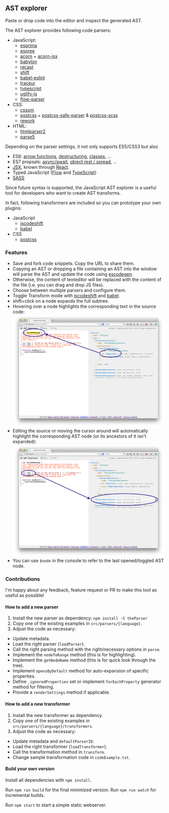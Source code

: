 ## AST explorer

Paste or drop code into the editor and inspect the generated AST.

The AST explorer provides following code parsers:

- JavaScript:
  - [esprima][]
  - [espree][]
  - [acorn][] + [acorn-jsx][]
  - [babylon][]
  - [recast][]
  - [shift][]
  - [babel-eslint][]
  - [traceur][]
  - [typescript][]
  - [uglify-js][]
  - [flow-parser][]
- CSS:
  - [cssom][]
  - [postcss][] + [postcss-safe-parser][] & [postcss-scss][]
  - [rework][]
- HTML:
  - [htmlparser2][]
  - [parse5][]

Depending on the parser settings, it not only supports ES5/CSS3
but also

- ES6: [arrow functions](https://github.com/lukehoban/es6features#arrows), [destructuring](https://github.com/lukehoban/es6features#destructuring),
  [classes](https://github.com/lukehoban/es6features#classes), ...
- ES7 propsals: [async/await](https://github.com/lukehoban/ecmascript-asyncawait), [object rest / spread](https://github.com/sebmarkbage/ecmascript-rest-spread),  ...
- [JSX](https://facebook.github.io/jsx/), known through [React](https://facebook.github.io/react/).
- Typed JavaScript ([Flow](http://flowtype.org/) and [TypeScript](http://typescriptlang.org/))
- [SASS](http://sass-lang.com/)

Since future syntax is supported, the JavaScript AST explorer is a useful tool
for developers who want to create AST transforms.

In fact, following transformers are included so you can prototype your own plugins:

- JavaScript
  - [jscodeshift][]
  - [babel][]
- CSS
  - [postcss][]

### Features

- Save and fork code snippets. Copy the URL to share them.
- Copying an AST or dropping a file containing an AST into the window will
parse the AST and update the code using [escodegen][].
- Otherwise, the content of texteditor will be replaced with the content of the file (i.e.
you can drag and drop JS files).
- Choose between multiple parsers and configure them.
- Toggle Transform mode with [jscodeshift][] and [babel][].
- shift+click on a node expands the full subtree.
- Hovering over a node highlights the corresponding text in the source code:
![source highlight](assets/source.png)
- Editing the source or moving the cursor around will automatically highlight the
corresponding AST node (or its ancestors of it isn't expanded):
![source highlight](assets/ast.png)
- You can use `$node` in the console to refer to the last opened/toggled AST 
node.

[esprima]: https://github.com/jQuery/esprima
[babylon]: https://babeljs.io/
[babel]: https://babeljs.io/docs/advanced/plugins/
[espree]: https://github.com/eslint/espree
[acorn]: https://github.com/ternjs/acorn
[acorn-jsx]: https://github.com/RReverser/acorn-jsx
[recast]: https://github.com/benjamn/recast
[shift]: https://github.com/shapesecurity/shift-parser-js
[traceur]: https://github.com/google/traceur-compiler
[typescript]: https://github.com/Microsoft/TypeScript/
[uglify-js]: https://github.com/mishoo/UglifyJS2
[babel-eslint]: https://github.com/babel/babel-eslint
[jscodeshift]: https://github.com/facebook/jscodeshift
[escodegen]: https://github.com/estools/escodegen
[cssom]: https://github.com/NV/CSSOM
[postcss]: https://github.com/postcss/postcss
[postcss-safe-parser]: https://github.com/postcss/postcss-safe-parser
[postcss-scss]: https://github.com/postcss/postcss-scss
[rework]: https://github.com/reworkcss/rework
[htmlparser2]: https://github.com/fb55/htmlparser2
[parse5]: https://github.com/inikulin/parse5
[flow-parser]: https://github.com/facebook/flow/tree/master/src/parser

### Contributions

I'm happy about any feedback, feature request or PR to make this tool as useful
as possible!

#### How to add a new parser

1. Install the new parser as dependency: `npm install -S theParser`
2. Copy one of the existing examples in `src/parsers/{language}`.
3. Adjust the code as necessary:
  - Update metadata.
  - Load the right parser (`loadParser`).
  - Call the right parsing method with the right/necessary options in `parse`.
  - Implement the `nodeToRange` method (this is for highlighting).
  - Implement the `getNodeName` method (this is for quick look through the tree).
  - Implement `opensByDefault` method for auto-expansion of specific properties.
  - Define `_ignoredProperties` set or implement `forEachProperty` generator method for filtering.
  - Provide a `renderSettings` method if applicable.

#### How to add a new transformer

1. Install the new transformer as dependency.
2. Copy one of the existing examples in `src/parsers/{language}/transformers`.
3. Adjust the code as necessary:
  - Update metadata and `defaultParserID`.
  - Load the right transformer (`loadTransformer`).
  - Call the transformation method in `transform`.
  - Change sample transformation code in `codeExample.txt`.

#### Build your own version

Install all dependencies with `npm install`.

Run `npm run build` for the final minimized version.
Run `npm run watch` for incremental builds.

Run `npm start` to start a simple static webserver.
